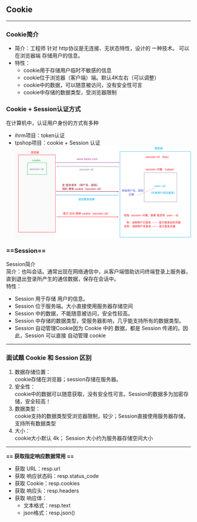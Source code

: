 ## Cookie
*******************
### Cookie简介
* 简介：工程师 针对 http协议是无连接、无状态特性，设计的 一种技术。 可以在浏览器端 存储用户的信息。
* 特性：
  * cookie用于存储用户临时不敏感的信息
  * cookie位于浏览器（客户端）端。默认4K左右（可以调整）
  * cookie中的数据，可以随意被访问，没有安全性可言
  * cookie中存储的数据类型，受浏览器限制
### Cookie + Session认证方式
在计算机中，认证用户身份的方式有多种
* ihrm项目：token认证
* tpshop项目：cookie + Session 认证<br>
![img.png](img.png)<br>
### ==Session==
Session简介<br>
简介：也叫会话。通常出现在网络通信中，从客户端借助访问终端登录上服务器，直到退出登录所产生的通信数据，保存在会话中。
<br>特性：
* Session 用于存储 用户的信息。
* Session 位于服务端。大小直接使用服务器存储空间
* Session 中的数据，不能随意被访问，安全性较高。
* Session 中存储的数据类型，受服务器影响，几乎能支持所有的数据类型。
* Session 自动管理Cookie因为 Cookie 中的 数据，都是 Session 传递的。因此，Session 可以直接 自动管理 cookie
------
### 面试题 Cookie 和 Session 区别
1. 数据存储位置：<br>
cookie存储在浏览器；session存储在服务器。
2. 安全性：<br>
cookie中的数据可以随意获取，没有安全性可言。Session的数据多为加密存储，安全较高！
3. 数据类型：<br>
cookie支持的数据类型受浏览器限制，较少；Session直接使用服务器存储，支持所有数据类型
4. 大小：<br>
cookie大小默认 4k； Session 大小约为服务器存储空间大小
-----
**== 获取指定响应数据常用 ==**<br>
* 获取 URL：resp.url
* 获取 响应状态码：resp.status_code
* 获取 Cookie：resp.cookies
* 获取 响应头：resp.headers
* 获取 响应体：
  * 文本格式：resp.text
  * json格式：resp.json()